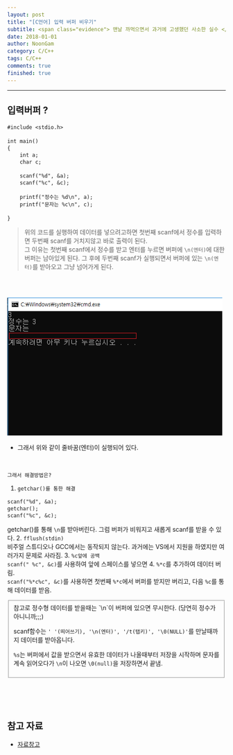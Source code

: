 ```yaml
---
layout: post
title: "[C언어] 입력 버퍼 비우기"
subtitle: <span class="evidence"> 맨날 까먹으면서 과거에 고생했던 사소한 실수 </span>
date: 2018-01-01
author: NoonGam
category: C/C++
tags: C/C++
comments: true
finished: true
---
```


---

## 입력버퍼 ?

```
#include <stdio.h>

int main()
{
	int a;
	char c;

	scanf("%d", &a);
	scanf("%c", &c);

	printf("정수는 %d\n", a);
	printf("문자는 %c\n", c);

}
```

> 위의 코드를 실행하여 데이터를 넣으려고하면 첫번째 scanf에서 정수를 입력하면 두번째 scanf를 거치지않고 바로 출력이 된다.  
그 이유는 첫번째 scanf에서 정수를 받고 엔터를 누르면 버퍼에 `\n(엔터)`에 대한 버퍼는 남아있게 된다.
그 후에 두번째 scanf가 실행되면서 버퍼에 있는 `\n(엔터)`를 받아오고 그냥 넘어가게 된다.

<br><br>

![img](/img/1-Everything/123.PNG)
- 그래서 위와 같이 줄바꿈(엔터)이 실행되어 있다.

<br>

`그래서 해결방법은?`  

1. `getchar()를 통한 해결`
```
scanf("%d", &a);
getchar();
scanf("%c", &c);
```
getchar()를 통해 `\n`를 받아버린다. 그럼 버퍼가 비워지고 새롭게 scanf를 받을 수 있다.
2.  `fflush(stdin)`  
비주얼 스튜디오나 GCC에서는 동작되지 않는다. 과거에는 VS에서 지원을 하였지만 여러가지 문제로
사라짐.
3.  `%c앞에 공백`  
`scanf(" %c", &c)`를 사용하여 앞에 스페이스를 넣으면
4.  `%*c`를 추가하여 데이터 버림.  
`scanf("%*c%c", &c)`를 사용하면 첫번째 `%*c`에서 버퍼를 받지만 버리고, 다음 `%c`를 통해 데이터를 받음.


<fieldset id="gpg-fieldset">
 참고로 정수형 데이터를 받을때는 `\n`이 버퍼에 있으면 무시한다.  (당연히 정수가 아니니까;;;)  

 scanf함수는 `' '(띄어쓰기), '\n(엔터)', '/t(탭키)', '\0(NULL)'`를 만날때까지 데이터를 받아옵니다.  

 `%s`는 버퍼에서 값을 받으면서 유효한 데이터가 나올때부터 저장을 시작하며 문자를 계속 읽어오다가 `\n`이 나오면 `\0(null)`을 저장하면서 끝냄.  
</fieldset>


<br><br><br>

## 참고 자료
* [자료창고](https://plustag.tistory.com/1)

